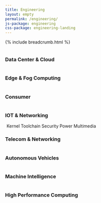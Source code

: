 ```yaml
---
title: Engineering
layout: empty
permalink: /engineering/
js-package: engineering
css-package: engineering-landing
---
```

{% include breadcrumb.html %}
<div class="container-fluid" id="engineering-graphic" style="background-image:url({% asset_path 'engineering-bg.png' %})">
    <!-- Circular Background -->
    <div class="circle-background center-block" id="circles">
        <div class="circle-one">
            <div class="circle-two">
                <div class="circle-three"></div>
            </div>
        </div>
    </div>
    <!--- Top Engineering Icons Row -->
    <div class="row engineering-top-row">
        <div class="container">
            <div class="col-xs-6 col-sm-3 engineering-icon">
                <a href="/engineering/groups/ldcg/">
                    <img class="img-responsive lazyload" data-src="{% asset_path 'LDCG col.svg' %}" 
                    src="data:image/gif;base64,R0lGODlhAQABAAAAACH5BAEKAAEALAAAAAABAAEAAAICTAEAOw=="/>
                </a>
                <h3 class="group-title">Data Center & Cloud</h3>
            </div>
            <div class="col-xs-6 col-sm-3 engineering-icon">
                <a href="/engineering/groups/ledge/">
                    <img class="img-responsive lazyload" data-src="{% asset_path 'LEDGE col.svg' %}" 
                    src="data:image/gif;base64,R0lGODlhAQABAAAAACH5BAEKAAEALAAAAAABAAEAAAICTAEAOw=="/>
                </a>
                <h3 class="group-title">Edge & Fog Computing</h3>
            </div>
            <div class="col-xs-6 col-sm-3 engineering-icon">
                <a href="/engineering/groups/lcg/">
                    <img class="img-responsive lazyload" data-src="{% asset_path 'LCG col.svg' %}" 
                    src="data:image/gif;base64,R0lGODlhAQABAAAAACH5BAEKAAEALAAAAAABAAEAAAICTAEAOw=="/>
                </a>
                <h3 class="group-title">Consumer</h3>
            </div>
            <div class="col-xs-6 col-sm-3 engineering-icon">
                <a href="/engineering/groups/lite/">
                    <img class="img-responsive lazyload" data-src="{% asset_path 'LITE col.svg' %}" 
                    src="data:image/gif;base64,R0lGODlhAQABAAAAACH5BAEKAAEALAAAAAABAAEAAAICTAEAOw=="/>
                </a>
                <h3 class="group-title">IOT & Networking</h3>
            </div>
        </div>
    </div>
    <!--- Dividing Engineering Icons Row -->
    <div class="row engineering-dividing-row">
        <div class="container">
            <div class="mobile-center-icons">
                <div class="col-xs-10 col-xs-offset-1 col-sm-4 col-sm-offset-4 text-center">
                    <div class="col-xs-offset-1 col-xs-10 col-sm-6 col-sm-offset-3">
                        <img id="hover-icon" class="center-block img-responsive lazyload" data-src="{% asset_path 'CoreLogo.svg' %}" 
                        src="data:image/gif;base64,R0lGODlhAQABAAAAACH5BAEKAAEALAAAAAABAAEAAAICTAEAOw=="/>
                        <span class="core-descriptor kernel">Kernel</span> 
                        <span class="core-descriptor toolchain">Toolchain</span> 
                        <span class="core-descriptor security">Security</span> 
                        <span class="core-descriptor power">Power</span> 
                        <span class="core-descriptor multimedia">Multimedia</span> 
                    </div>
                </div>
            </div>  
        </div>
    </div>
    <!--- Bottom Engineering Icons Row -->
    <div class="row engineering-bottom-row">
        <div class="container">
            <div class="col-xs-6 col-sm-3 engineering-icon">
                <a href="/sig/ltn/">
                    <img class="img-responsive lazyload" data-src="{% asset_path 'antenna col.svg' %}" 
                    src="data:image/gif;base64,R0lGODlhAQABAAAAACH5BAEKAAEALAAAAAABAAEAAAICTAEAOw=="/>
                </a>
                <h3 class="group-title">Telecom & Networking</h3>
            </div>
            <div class="col-xs-6 col-sm-3 engineering-icon">
                <a href="/engineering/incubators/autonomous-vehicles/">
                    <img class="img-responsive lazyload" data-src="{% asset_path 'AutoCol.svg' %}" 
                    src="data:image/gif;base64,R0lGODlhAQABAAAAACH5BAEKAAEALAAAAAABAAEAAAICTAEAOw=="/>
                </a>
                <h3 class="group-title">Autonomous Vehicles</h3>
            </div>
            <div class="col-xs-6 col-sm-3 engineering-icon">
                <a href="/engineering/incubators/machine-intelligence/">
                    <img class="img-responsive lazyload" data-src="{% asset_path 'Machine col.svg' %}" 
                    src="data:image/gif;base64,R0lGODlhAQABAAAAACH5BAEKAAEALAAAAAABAAEAAAICTAEAOw=="/>
                </a>
                <h3 class="group-title">Machine Intelligence</h3>
            </div>
            <div class="col-xs-6 col-sm-3 engineering-icon">
                <a href="/sig/hpc/">
                    <img class="img-responsive lazyload" data-src="{% asset_path 'HPCCol.svg' %}" 
                    src="data:image/gif;base64,R0lGODlhAQABAAAAACH5BAEKAAEALAAAAAABAAEAAAICTAEAOw=="/>
                </a>
                <h3 class="group-title">High Performance Computing</h3>
            </div>
        </div>
    </div>
</div>
